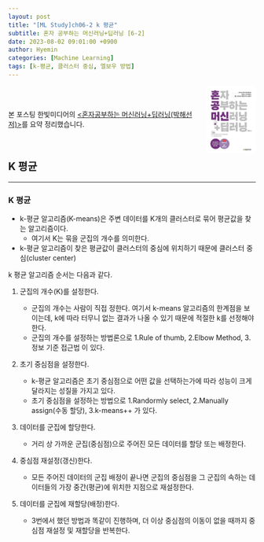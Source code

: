 ```yaml
---
layout: post
title: "[ML Study]ch06-2 k 평균"
subtitle: 혼자 공부하는 머신러닝+딥러닝 [6-2]
date: 2023-08-02 09:01:00 +0900
author: Hyemin
categories: [Machine Learning]
tags: [k-평균, 클러스터 중심, 엘보우 방법]
---
```

<body>
    <img
    src="/assets/images/post/book_banner.jpg"
    align="right"
    width="20%"
    height="27.2%"
    />
    <br><br>
    <p>본 포스팅 한빛미디어의 <a href="https://product.kyobobook.co.kr/detail/S000001810330"><혼자공부하는 머신러닝+딥러닝(박해선 저)></a>를 요약 정리했습니다.</p>
</body>
<br>

## K 평균
------------------
### K 평균

- k-평균 알고리즘(K-means)은 주변 데이터를 K개의 클러스터로 묶어 평균값을 찾는 알고리즘이다.
    - 여기서 K는 묶을 군집의 개수를 의미한다. 
- k-평균 알고리즘이 찾은 평균값이 클러스터의 중심에 위치하기 때문에 클러스터 중심(cluster center)

k 평균 알고리즘 순서는 다음과 같다.

1. 군집의 개수(K)를 설정한다.
    - 군집의 개수는 사람이 직접 정한다. 여기서 k-means 알고리즘의 한계점을 보이는데, k에 따라 터무니 없는 결과가 나올 수 있기 때문에 적절한 k를 선정해야 한다.
    - 군집의 개수를 설정하는 방법론으로 1.Rule of thumb, 2.Elbow Method, 3.정보 기준 접근법 이 있다.

2. 초기 중심점을 설정한다.
    - k-평균 알고리즘은 초기 중심점으로 어떤 값을 선택하는가에 따라 성능이 크게 달라지는 성질을 가지고 있다. 
    - 초기 중심점을 설정하는 방법으로 1.Randormly select, 2.Manually assign(수동 할당), 3.k-means++ 가 있다. 

3. 데이터를 군집에 할당한다.
    - 거리 상 가까운 군집(중심점)으로 주어진 모든 데이터를 할당 또는 배정한다.

4. 중심점 재설정(갱신)한다.
    - 모든 주어진 데이터의 군집 배정이 끝나면 군집의 중심점을 그 군집의 속하는 데이터들의 가장 중간(평균)에 위치한 지점으로 재설정한다.

5. 데이터를 군집에 재할당(배정)한다. 
    - 3번에서 했던 방법과 똑같이 진행하며, 더 이상 중심점의 이동이 없을 때까지 중심점 재설정 및 재할당을 반복한다.

